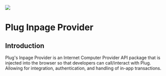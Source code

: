 ![](https://storageapi.fleek.co/fleek-team-bucket/plug.png)

# Plug Inpage Provider
## Introduction

Plug's Inpage Provider is an Internet Computer Provider API package that is injected into the browser so that developers can call/interact with Plug.
Allowing for integration, authentication, and handling of in-app transactions.